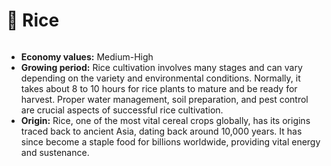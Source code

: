 # 🌾 Rice



<figure><img src="https://fiwallets-organization.gitbook.io/~gitbook/image?url=https%3A%2F%2Fcontent.gitbook.com%2Fcontent%2Fy39LOQQezVvERXFqNDkL%2Fblobs%2F29P74Ua5IEKrIRr1Jewj%2Frice.png&#x26;width=768&#x26;dpr=4&#x26;quality=100&#x26;sign=eccaa389cdb7c6665da8842ae71f8d30e3b355852cb7223030a1d3ea94da956e" alt=""><figcaption></figcaption></figure>

* **Economy values:** Medium-High
* **Growing period:** Rice cultivation involves many stages and can vary depending on the variety and environmental conditions. Normally, it takes about 8 to 10 hours for rice plants to mature and be ready for harvest. Proper water management, soil preparation, and pest control are crucial aspects of successful rice cultivation.
* **Origin:** Rice, one of the most vital cereal crops globally, has its origins traced back to ancient Asia, dating back around 10,000 years. It has since become a staple food for billions worldwide, providing vital energy and sustenance.
